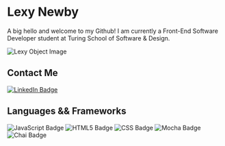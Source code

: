 # Lexy Newby 

A big hello and welcome to my Github! I am currently a Front-End Software Developer student at Turing School of Software & Design.

![Lexy Object Image](https://user-images.githubusercontent.com/89421307/144625817-1293ad6f-57c0-4e67-887a-1bf0cff8a4fd.png)


## Contact Me

[![LinkedIn Badge](https://img.shields.io/badge/LinkedIn-0077B5?style=for-the-badge&logo=linkedin&logoColor=white)](https://www.linkedin.com/in/lexy-newby/)

## Languages && Frameworks

![JavaScript Badge](https://img.shields.io/badge/javascript-%23323330.svg?style=for-the-badge&logo=javascript&logoColor=%23F7DF1E)
![HTML5 Badge](https://img.shields.io/badge/html5-%23E34F26.svg?style=for-the-badge&logo=html5&logoColor=white)
![CSS Badge](https://img.shields.io/badge/CSS3-1572B6?style=for-the-badge&logo=css3&logoColor=white)
![Mocha Badge](https://img.shields.io/badge/Mocha-8D6748?style=for-the-badge&logo=Mocha&logoColor=white)
![Chai Badge](https://img.shields.io/badge/chai-A30701?style=for-the-badge&logo=chai&logoColor=white)


<!--
**anewb87/anewb87** is a ✨ _special_ ✨ repository because its `README.md` (this file) appears on your GitHub profile.

Here are some ideas to get you started:

- 🔭 I’m currently working on ...
- 🌱 I’m currently learning ...
- 👯 I’m looking to collaborate on ...
- 🤔 I’m looking for help with ...
- 💬 Ask me about ...
- 📫 How to reach me: ...
- 😄 Pronouns: ...
- ⚡ Fun fact: ...
-->

